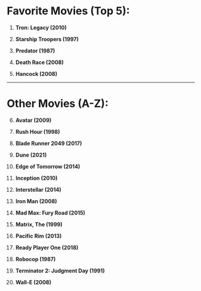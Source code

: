 # Favorite Movies (Top 5):
1. **Tron: Legacy (2010)** 

2. **Starship Troopers (1997)**

3. **Predator (1987)** 

4. **Death Race (2008)**

5. **Hancock (2008)**

---

# Other Movies (A-Z):
6. **Avatar (2009)**

7. **Rush Hour (1998)**

8. **Blade Runner 2049 (2017)**

9. **Dune (2021)**

10. **Edge of Tomorrow (2014)**

11. **Inception (2010)**

12. **Interstellar (2014)**

13. **Iron Man (2008)**

14. **Mad Max: Fury Road (2015)**

15. **Matrix, The (1999)**

16. **Pacific Rim (2013)**

17. **Ready Player One (2018)**

18. **Robocop (1987)**

19. **Terminator 2: Judgment Day (1991)**

20. **Wall-E (2008)**
